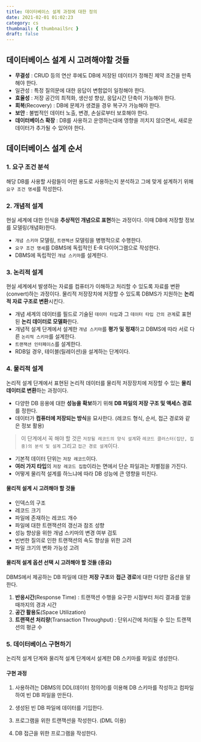 ```yaml
---
title: 데이터베이스 설계 과정에 대한 정의
date: 2021-02-01 01:02:23
category: cs
thumbnail: { thumbnailSrc }
draft: false
---
```


## 데이터베이스 설계 시 고려해야할 것들

- **무결성** : CRUD 등의 연산 후에도 DB에 저장된 데이터가 정해진 제약 조건을 만족해야 한다.
- 일관성 : 특정 질의문에 대한 응답이 변함없이 일정해야 한다.
- **효율성** : 저장 공간의 최적화, 생산성 향상, 응답시간 단축이 가능해야 한다.
- **회복**(Recovery) : DB에 문제가 생겼을 경우 복구가 가능해야 한다.
- **보안** : 불법적인 데이터 노출, 변경, 손실로부터 보호해야 한다.
- **데이터베이스 확장** : DB를 사용하고 운영하는대에 영향을 끼치지 않으면서, 새로운 데이터가 추가될 수 있어야 한다.

## 데이터베이스 설계 순서

### 1. 요구 조건 분석

해당 DB를 사용할 사람들이 어떤 용도로 사용하는지 분석하고 그에 맞게 설계하기 위해 `요구 조건 명세`를 작성한다.

### 2. 개념적 설계

현실 세계에 대한 인식을 **추상적인 개념으로 표현**하는 과정이다. 이때 DB에 저장할 정보를 모델링(개념화)한다.

- `개념 스키마` 모델링, `트랜젝션` 모델링을 병행적으로 수행한다.
- `요구 조건 명세`를 DBMS에 독립적인 E-R 다이어그램으로 작성한다.
- DBMS에 독립적인 `개념 스키마`를 설계한다.

### 3. 논리적 설계

현실 세계에서 발생하는 자료를 컴퓨터가 이해하고 처리할 수 있도록 자료를 변환(convert)하는 과정이다. 물리적 저장장치에 저장할 수 있도록 DBMS가 지원하는 **논리적 자료 구조로 변환**시킨다.

- 개념 세계의 데이터를 필드로 기술된 `데이터 타입`과 그 `데이터 타입 간의 관계`로 표현된 **논리 데이터로 모델화**한다.
- 개념적 설계 단계에서 설계한 `개념 스키마`를 **평가 및 정재**하고 DBMS에 따라 서로 다른 `논리적 스키마`를 설계한다.
- `트랜잭션 인터페이스`를 설계한다.
- RDB일 경우, 테이블(릴레이션)을 설계하는 단계이다.

### 4. 물리적 설계

논리적 설계 단계에서 표현된 논리적 데이터를 물리적 저장장치에 저장할 수 있는 **물리 데이터로 변환**하는 과정이다.

- 다양한 DB 응용에 대한 **성능을 확보**하기 위해 **DB 파일의 저장 구조 및 액세스 경로**를 정한다.
- 데이터가 **컴퓨터에 저장되는 방식**을 묘사한다. (레코드 형식, 순서, 접근 경로와 같은 정보 활용)

> 이 단계에서 꼭 해야 할 것은 `저장될 레코드의 양식 설계`와 `레코드 클러스터(집단, 집중)의 분석 및 설계` 그리고 `접근 경로 설계`이다.

- 기본적 데이터 단위는 `저장 레코드`이다.
- **여러 가지 타입**의 `저장 레코드 집합`이라는 면에서 단순 파일과는 차별점을 가진다.
- 어떻게 물리적 설계를 하느냐에 따라 DB 성능에 큰 영향을 미친다.

#### 물리적 설계 시 고려해야 할 것들

- 인덱스의 구조
- 레코드 크기
- 파일에 존재하는 레코드 개수
- 파일에 대한 트랜잭션의 갱신과 참조 성향
- 성능 향상을 위한 개념 스키마의 변경 여부 검토
- 빈번한 질의로 인한 트랜잭션의 속도 향상을 위한 고려
- 파일 크기의 변화 가능성 고려

#### 물리적 설계 옵션 선택 시 고려해야 할 것들 (중요)

DBMS에서 제공하는 DB 파일에 대한 **저장 구조**와 **접근 경로**에 대한 다양한 옵션을 말한다.

1. **반응시간**(Response Time) : 트랜잭션 수행을 요구한 시점부터 처리 결과를 얻을 때까지의 경과 시간
2. **공간 활용도**(Space Utilization)
3. **트랜잭션 처리량**(Transaction Throughput) : 단위시간에 처리될 수 있는 트랜잭션의 평균 수

### 5. 데이터베이스 구현하기

논리적 설계 단계와 물리적 설계 단계에서 설계한 DB 스키마를 파일로 생성한다.

#### 구현 과정

1. 사용하려는 DBMS의 DDL(데이터 정의어)를 이용해 DB 스키마를 작성하고 컴파일하여 빈 DB 파일을 만든다.

2. 생성된 빈 DB 파일에 데이터를 기입한다.
3. 프로그램을 위한 트랜잭션을 작성한다. (DML 이용)
4. DB 접근을 위한 프로그램을 작성한다.